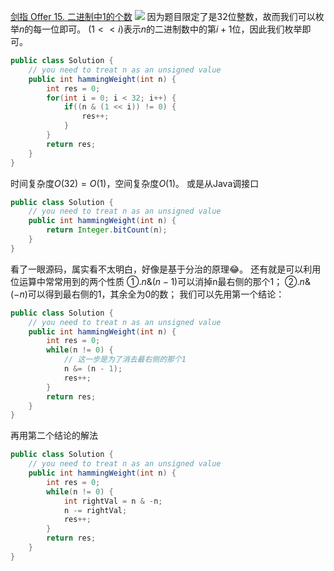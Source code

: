 [剑指 Offer 15. 二进制中1的个数](https://leetcode-cn.com/problems/er-jin-zhi-zhong-1de-ge-shu-lcof/)
![](https://img2022.cnblogs.com/blog/2272548/202202/2272548-20220205003546169-87697298.png)
因为题目限定了是$32$位整数，故而我们可以枚举$n$的每一位即可。
$(1 << i)$表示$n$的二进制数中的第$i + 1$位，因此我们枚举即可。
```java
public class Solution {
    // you need to treat n as an unsigned value
    public int hammingWeight(int n) {
        int res = 0;
        for(int i = 0; i < 32; i++) {
            if((n & (1 << i)) != 0) {
                res++;
            }
        }
        return res;
    }
}
```
时间复杂度$O(32) = O(1)$，空间复杂度$O(1)$。
或是从Java调接口
```java
public class Solution {
    // you need to treat n as an unsigned value
    public int hammingWeight(int n) {
        return Integer.bitCount(n);
    }
}
```
看了一眼源码，属实看不太明白，好像是基于分治的原理😂。
还有就是可以利用位运算中常常用到的两个性质
①.$n \& (n - 1)$可以消掉n最右侧的那个1；
②.$n \& (-n)$可以得到最右侧的1，其余全为0的数；
我们可以先用第一个结论：
```java
public class Solution {
    // you need to treat n as an unsigned value
    public int hammingWeight(int n) {
        int res = 0;
        while(n != 0) {
            // 这一步是为了消去最右侧的那个1
            n &= (n - 1);
            res++;
        }
        return res;
    }
}
```

再用第二个结论的解法
```java
public class Solution {
    // you need to treat n as an unsigned value
    public int hammingWeight(int n) {
        int res = 0;
        while(n != 0) {
            int rightVal = n & -n;
            n -= rightVal;
            res++;
        }
        return res;
    }
}
```